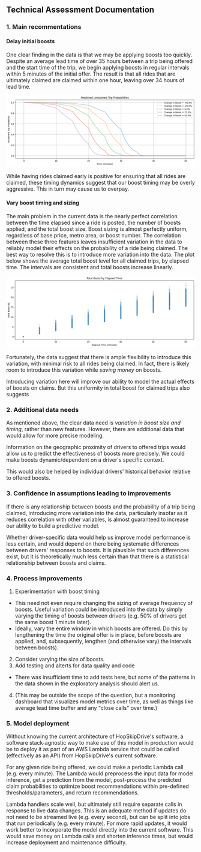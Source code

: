 ## Technical Assessment Documentation

### 1. Main recommentations
#### Delay initial boosts
One clear finding in the data is that we may be applying boosts too quickly. Despite an average lead time of over 35 hours between a trip being offered and the start time of the trip, we begin applying boosts in regular intervals within 5 minutes of the initial offer. The result is that all rides that are ultimately claimed are claimed within one hour, leaving over 34 hours of lead time.

![Probability of Unclaimed Trip](output/survival_functions.png "Probability of Unclaimed Trip by Boost Change")

While having rides claimed early is positive for ensuring that all rides are claimed, these timing dynamics suggest that our boost timing may be overly aggressive. This in turn may cause us to overpay.

#### Vary boost timing and sizing

The main problem in the current data is the nearly perfect correlation between the time elapsed since a ride is posted, the number of boosts applied, and the total boost size. Boost sizing is almost perfectly uniform, regardless of base price, metro area, or boost number. The correlation between these three features leaves insufficient variation in the data to reliably model their effects on the probability of a ride being claimed. The best way to resolve this is to introduce more variation into the data. 
The plot below shows the average total boost level for all claimed trips, by elapsed time. The intervals are consistent and total boosts increase linearly. 

![Boost Timing](output/boosts_over_time.png "Boost Timing")

Fortunately, the data suggest that there is ample flexibility to introduce this variation, with minimal risk to all rides being claimed. In fact, there is likely room to introduce this variation while _saving money_ on boosts. 

Introducing variation here will improve our ability to model the actual effects of boosts on claims. But this uniformity in total boost for claimed trips also suggests 


### 2. Additional data needs
As mentioned above, the clear data need is _variation in boost size and timing_, rather than new features. However, there are additional data that would allow for more precise modeling.

Information on the geographic proximity of drivers to offered trips would allow us to predict the effectiveness of boosts more precisely. We could make boosts dynamic/dependent on a driver's specific context.

This would also be helped by individual drivers' historical behavior relative to offered boosts.

### 3. Confidence in assumptions leading to improvements
If there is any relationship between boosts and the probability of a trip being claimed, introducing more variation into the data, particularly insofar as it reduces correlation with other variables, is almost guaranteed to increase our ability to build a predictive model.

Whether driver-specific data would help us improve model performance is less certain, and would depend on there being systematic differences between drivers' responses to boosts. It is plausible that such differences exist, but it is theoretically much less certain than that there is a statistical relationship between boosts and claims.

### 4. Process improvements
1. Experimentation with boost timing
- This need not even require changing the sizing of average frequency of boosts. Useful variation could be introduced into the data by simply varying the timing of boosts between drivers (e.g. 50% of drivers get the same boost 1 minute later).
- Ideally, vary the entire window in which boosts are offered. Do this by lengthening the time the original offer is in place, before boosts are applied, and, subsequently, lengthen (and otherwise vary) the intervals between boosts).
2. Consider varying the size of boosts.
3. Add testing and alterts for data quality and code
- There was insufficient time to add tests here, but some of the patterns in the data shown in the exploratory analysis should alert us. 
4. (This may be outside the scope of the question, but a monitoring dashboard that visualizes model metrics over time, as well as things like average lead time buffer and any "close calls" over time.)

### 5. Model deployment
Without knowing the current architecture of HopSkipDrive's software, a software stack-agnostic way to make use of this model in production would be to deploy it as part of an AWS Lambda service that could be called (effectively as an API) from HopSkipDrive's current software.

For any given ride being offered, we could make a periodic Lambda call (e.g. every minute). The Lambda would preprocess the input data for model inference, get a prediction from the model, post-process the predicted claim probabilities to optimize boost recommendations within pre-defined thresholds/parameters, and return recommendations. 

Lambda handlers scale well, but ultimately still require separate calls in response to live data changes. This is an adequate method if updates do not need to be streamed live (e.g. every second), but can be split into jobs that run periodically (e.g. every minute). For more rapid updates, it would work better to incorporate the model directly into the current software. This would save money on Lambda calls and shorten inference times, but would increase deployment and maintenance difficulty.
